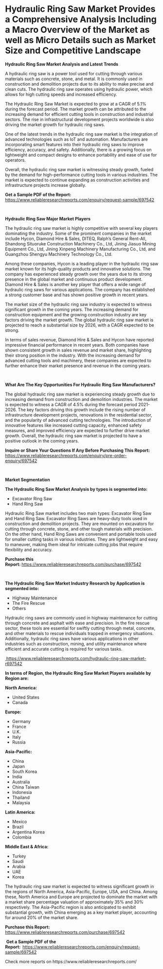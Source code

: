 <p><h1>Hydraulic Ring Saw Market Provides a Comprehensive Analysis Including a Macro Overview of the Market as well as Micro Details such as Market Size and Competitive Landscape</h1></p><p><strong>Hydraulic Ring Saw Market Analysis and Latest Trends</strong></p>
<p><p>A hydraulic ring saw is a power tool used for cutting through various materials such as concrete, stone, and metal. It is commonly used in construction and demolition projects due to its ability to make precise and clean cuts. The hydraulic ring saw operates using hydraulic power, which allows for high cutting speeds and increased efficiency.</p><p>The Hydraulic Ring Saw Market is expected to grow at a CAGR of 5.1% during the forecast period. The market growth can be attributed to the increasing demand for efficient cutting tools in construction and industrial sectors. The rise in infrastructural development projects worldwide is also driving the market growth for hydraulic ring saws.</p><p>One of the latest trends in the hydraulic ring saw market is the integration of advanced technologies such as IoT and automation. Manufacturers are incorporating smart features into their hydraulic ring saws to improve efficiency, accuracy, and safety. Additionally, there is a growing focus on lightweight and compact designs to enhance portability and ease of use for operators.</p><p>Overall, the hydraulic ring saw market is witnessing steady growth, fueled by the demand for high-performance cutting tools in various industries. The market is expected to continue expanding as construction activities and infrastructure projects increase globally.</p></p>
<p><strong>Get a Sample PDF of the Report:&nbsp;</strong> <a href="https://www.reliableresearchreports.com/enquiry/request-sample/697542">https://www.reliableresearchreports.com/enquiry/request-sample/697542</a></p>
<p>&nbsp;</p>
<p><strong>Hydraulic Ring Saw Major Market Players</strong></p>
<p><p>The hydraulic ring saw market is highly competitive with several key players dominating the industry. Some of the prominent companies in the market include Hycon, Diamond Hire & Sales, DITEQ, Ralph’s General Rent-All, Shandong Situoruke Construction Machinery Co., Ltd, Jining Jiasuo Mining Equipment Co., Ltd, Jining Xinpeng Machinery Manufacturing Co., Ltd, and Guangzhou Shengyu Machinery Technology Co., Ltd. </p><p>Among these companies, Hycon is a leading player in the hydraulic ring saw market known for its high-quality products and innovative solutions. The company has experienced steady growth over the years due to its strong presence in the global market and continuous product development. Diamond Hire & Sales is another key player that offers a wide range of hydraulic ring saws for various applications. The company has established a strong customer base and has shown positive growth in recent years.</p><p>The market size of the hydraulic ring saw industry is expected to witness significant growth in the coming years. The increasing demand for construction equipment and the growing construction industry are key factors driving the market growth. The global hydraulic ring saw market is projected to reach a substantial size by 2026, with a CAGR expected to be strong.</p><p>In terms of sales revenue, Diamond Hire & Sales and Hycon have reported impressive financial performance in recent years. Both companies have shown consistent growth in sales revenue and market share, highlighting their strong position in the industry. With the increasing demand for advanced cutting tools and machinery, these companies are expected to further enhance their market presence and revenue in the coming years.</p></p>
<p>&nbsp;</p>
<p><strong>What Are The Key Opportunities For Hydraulic Ring Saw Manufacturers?</strong></p>
<p><p>The global hydraulic ring saw market is experiencing steady growth due to increasing demand from construction and demolition industries. The market is expected to witness a CAGR of 4.5% during the forecast period 2021-2026. The key factors driving this growth include the rising number of infrastructure development projects, renovations in the residential sector, and the popularity of advanced cutting technologies. The introduction of innovative features like increased cutting capacity, enhanced safety measures, and improved efficiency are expected to further drive market growth. Overall, the hydraulic ring saw market is projected to have a positive outlook in the coming years.</p></p>
<p><strong>Inquire or Share Your Questions If Any Before Purchasing This Report:</strong> <a href="https://www.reliableresearchreports.com/enquiry/pre-order-enquiry/697542">https://www.reliableresearchreports.com/enquiry/pre-order-enquiry/697542</a></p>
<p>&nbsp;</p>
<p><strong>Market Segmentation</strong></p>
<p><strong>The Hydraulic Ring Saw Market Analysis by types is segmented into:</strong></p>
<p><ul><li>Excavator Ring Saw</li><li>Hand Ring Saw</li></ul></p>
<p><p>Hydraulic Ring Saw market includes two main types: Excavator Ring Saw and Hand Ring Saw. Excavator Ring Saws are heavy-duty tools used in construction and demolition projects. They are mounted on excavators for cutting through concrete, stone, and other tough materials with precision. On the other hand, Hand Ring Saws are convenient and portable tools used for smaller cutting tasks in various industries. They are lightweight and easy to maneuver, making them ideal for intricate cutting jobs that require flexibility and accuracy.</p></p>
<p><strong>Purchase this Report:&nbsp;</strong><a href="https://www.reliableresearchreports.com/purchase/697542">https://www.reliableresearchreports.com/purchase/697542</a></p>
<p>&nbsp;</p>
<p><strong>The Hydraulic Ring Saw Market Industry Research by Application is segmented into:</strong></p>
<p><ul><li>Highway Maintenance</li><li>The Fire Rescue</li><li>Others</li></ul></p>
<p><p>Hydraulic ring saws are commonly used in highway maintenance for cutting through concrete and asphalt with ease and precision. In the fire rescue sector, these tools are essential for swiftly cutting through metal, concrete, and other materials to rescue individuals trapped in emergency situations. Additionally, hydraulic ring saws have various applications in other industries such as construction, mining, and utility maintenance where efficient and accurate cutting is required for various tasks.</p></p>
<p><a href="https://www.reliableresearchreports.com/hydraulic-ring-saw-market-r697542">&nbsp;https://www.reliableresearchreports.com/hydraulic-ring-saw-market-r697542</a></p>
<p><strong>In terms of Region, the Hydraulic Ring Saw Market Players available by Region are:</strong></p>
<p>
    <p> <strong> North America: </strong>
        <ul>
            <li>United States</li>
            <li>Canada</li>
        </ul>
        </p> 
    <p> <strong> Europe: </strong>
        <ul>
            <li>Germany</li>
            <li>France</li>
            <li>U.K.</li>
            <li>Italy</li>
            <li>Russia</li>
        </ul>
        </p> 
    <p> <strong> Asia-Pacific: </strong>
        <ul>
            <li>China</li>
            <li>Japan</li>
            <li>South Korea</li>
            <li>India</li>
            <li>Australia</li>
            <li>China Taiwan</li>
            <li>Indonesia</li>
            <li>Thailand</li>
            <li>Malaysia</li>
        </ul>
        </p> 
    <p> <strong> Latin America: </strong>
        <ul>
            <li>Mexico</li>
            <li>Brazil</li>
            <li>Argentina Korea</li>
            <li>Colombia</li>
        </ul>
        </p> 
    <p> <strong> Middle East & Africa: </strong>
        <ul>
            <li>Turkey</li>
            <li>Saudi</li>
            <li>Arabia</li>
            <li>UAE</li>
            <li>Korea</li>
        </ul>
    </p>
    </p>
<p><p>The hydraulic ring saw market is expected to witness significant growth in the regions of North America, Asia-Pacific, Europe, USA, and China. Among these, North America and Europe are projected to dominate the market with a market share percentage valuation of approximately 35% and 30% respectively. The Asia-Pacific region is also anticipated to exhibit substantial growth, with China emerging as a key market player, accounting for around 20% of the market share.</p></p>
<p><strong>Purchase this Report: </strong><a href="https://www.reliableresearchreports.com/purchase/697542">https://www.reliableresearchreports.com/purchase/697542</a></p>
<p>&nbsp;<strong>Get a Sample PDF of the Report:&nbsp;&nbsp;</strong><a href="https://www.reliableresearchreports.com/enquiry/request-sample/697542">https://www.reliableresearchreports.com/enquiry/request-sample/697542</a></p>
<p><strong></strong></p>
<p>Check more reports on https://www.reliableresearchreports.com/</p>